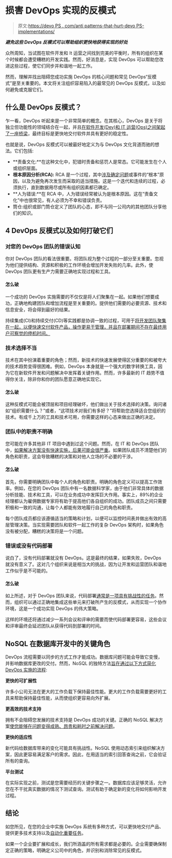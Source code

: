 # 损害 DevOps 实现的反模式

> 原文:[https://devo PS . com/anti patterns-that-hurt-devo PS-implementations/](https://devops.com/antipatterns-that-hurt-devops-implementations/)

***避免这些 DevOps 反模式可以帮助组织更快地获得实现的好处***

众所周知，当试图在软件开发和 It 运营之间找到完美的平衡时，所有的组织在某个时候都会遭受糟糕的开发实践。然而，好消息是，实现 DevOps 可以帮助您改进这些过程，使它们同步并和谐地一起工作。

然而，理解并找出阻碍您成功实施 DevOps 的核心问题和常见 DevOps“反模式”是至关重要的。本文将关注组织容易陷入的最常见的 DevOps 反模式，以及如何避免或克服它们。

## 什么是 DevOps 反模式？

乍一看，DevOps 听起来是一个非常简单的概念。在其核心，DevOps 是关于将独立但功能性的领域结合在一起，并且[在软件开发(Dev)和 IT 运营(Ops)之间架起了一座桥梁](https://devops.com/definition-devops-masses/)，最终目标是更快地交付软件并具有更好的稳定性。

也就是说，DevOps 反模式可以被最好地定义为与 DevOps 文化背道而驰的想法。它们包括:

*   **责备文化:**在这种文化中，犯错时责备和惩罚人是常态。它可能发生在个人或组织层面。
*   **根本原因分析(RCA):** RCA 是一个过程，其中[涉及确定问题](https://asq.org/quality-resources/root-cause-analysis)或事件的“根本”原因，以及为避免再次发生而采取的适当措施。这是一个迭代和连续的过程，必须执行，直到数据用尽或所有组织因素都已确定。
*   **人为错误:**在 RCA 中，人为错误经常被认为是根本原因。这在“责备文化”中也很常见，有人必须为不幸和错误负责。
*   筒仓:组织或部门筒仓定义了团队的心态，即不与同一公司内的其他团队分享他们的知识。

## 4 DevOps 反模式以及如何打破它们

### **对您的 DevOps 团队的错误认知**

你对 DevOps 团队的看法很重要。将团队视为整个过程的一部分至关重要。忽视为他们提供结构、资源和积极的工作环境会增加开发失败的几率。此外，使 DevOps 团队更有生产力需要正确地实现过程和工具。

#### 怎么破

一个成功的 DevOps 实施需要的不仅仅是将人们聚集在一起。如果他们想要成功，正确地构建团队和增加流程是至关重要的。提供他们需要的必要资源、技术和信息安全，将会得到最好的结果。

持续集成(CI)和持续交付(CD)等实践都是协调一致的过程，可用于[将开发团队聚集在一起，以便快速交付软件产品，操作更易于管理，并且在部署期间不存在最终用户可察觉的停机时间。](https://www.clouddefense.ai/blog/continuous-integration-vs-continuous-delivery)

### 技术选择不当

技术在其中扮演着重要的角色；然而，新技术的快速发展使得区分重要的和被夸大的技术趋势变得很困难。例如，DevOps 本身就是一个强大的数字转换工具，因为它在新软件开发和问题解决中发挥着关键作用。然而，许多最新的 IT 趋势不值得你关注，除非你和你的团队愿意正确地实现它。

#### 怎么破

这种反模式可能会被顶层和项目经理破坏，他们做出关于技术选择的决策。询问诸如“组织需要什么？”或者，“这项技术对我们有多好？”将帮助您选择适合您组织的技术。有成千上万的工具和技术可用，你需要这样的心态来做出正确的决定。

### 团队中的职责不明确

您可能在许多其他非 IT 项目中遇到过这个问题。然而，在 IT 和 DevOps 团队中，[如果解决方案没有快速实施，后果可能会很严重](https://enterprisersproject.com/)。如果团队成员不清楚他们的角色和职责，这会导致糟糕的决策和对他人立场的不必要的干涉。

#### 怎么破

首先，你需要明确团队中每个人的角色和职责。明确的角色定义可以提高工作效率。例如，在您的 DevOps 团队中有一名数据科学家，由于他们非常具体的数据分析技能、技术和工具，可以在业务成功中发挥巨大作用。事实上，89%的企业经理都认为雇佣数据专家将有助于提高他们各自组织的成功。团队成员之间只需要积极和一致的沟通，让每个人都能有效地履行自己的角色和职责。

每个团队成员都应该遵循适当的策略和计划，以便可以监控时间表并做出有效的高层管理决策。当实现需要团队和软件一起工作的复杂 DevOps 架构时，如果角色没有被分配，糟糕的决策将是一个问题。

### 错误或没有代码部署

说白了，没有代码部署就没有 DevOps。这是最终的结果，如果失败，DevOps 就没有意义了。这对几个组织来说是相当大的挑战，因为让开发和运营团队和谐地工作似乎是不可能的。

#### 怎么破

如上所述，对于 DevOps 团队来说，代码部署[通常是一项具有挑战性的任务](https://techbeacon.com/devops/30-common-challenges-devops-how-resolve-them)。然而，组织可以通过正确地集成这些单元来打破所产生的反模式，从而实现一个协作环境，这是一个成功实现 DevOps 的伟大策略。

这样的环境还将通过减少一系列会议和评审的需要而使代码部署更容易，这些会议和评审最终会延迟团队从获得代码到部署的时间。

## NoSQL 在数据库开发中的关键角色

DevOps 流程需要以同步的方式工作才能成功。数据库问题可能会导致它变慢，并影响数据库更改的交付。然而，NoSQL 的独特方法[旨在通过以下方式简化 DevOps 实施的流程](https://hostingdata.co.uk/how-to-use-nosql-databases-guide/):

**更快的可扩展性**

许多小公司无法在更大的工作负载下保持最佳性能。更大的工作负载需要更好的工具来帮助保持最佳性能，从而使组织更容易向外扩展。

**更高效的技术支持**

拥有不会阻碍您发展的技术支持是 DevOps 成功的关键。正确的 NoSQL 解决方案[使您能够在问题变得成熟、昂贵和耗时之前解决问题](https://devops.com/why-nosql-new-database-darling-devops/)。

**更快的适应性**

新代码给数据库带来的变化可能具有挑战性。NoSQL 使用动态索引来组织解决方案，因此更容易满足客户的需求。因此，在用适当的索引回答查询之前，它会验证所有的查询。

**平台测试**

在实际实现之前，测试是您需要经历的关键步骤之一。数据库应该足够灵活，允许您在不干扰真实数据的情况下测试查询。测试有助于确定新的变化将如何影响开发过程。

## 结论

如您所见，在您的企业中实施 DevOps 系统有多种方式，可以更快地交付产品、提供更多技术支持以及[自动化重要任务](https://devops.com/mlop-more-than-automation/)。

如果一个企业要扩展和成长，我们所涵盖的所有需求都是必要的。企业需要确保制定正确的策略，明确定义公司中的角色，并识别和消除常见的反模式。